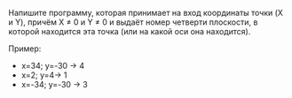 Напишите программу, которая принимает на вход координаты точки (X и Y),
причём X ≠ 0 и Y ≠ 0 и выдаёт номер четверти плоскости,
в которой находится эта точка (или на какой оси она находится).

Пример:

- x=34; y=-30 -> 4
- x=2; y=4-> 1
- x=-34; y=-30 -> 3